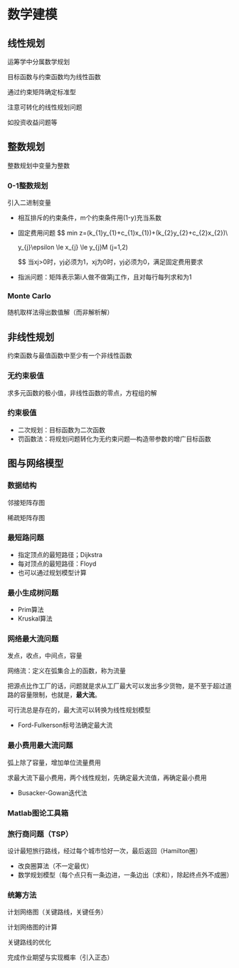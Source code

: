 # 数学建模

## 线性规划

运筹学中分属数学规划

目标函数与约束函数均为线性函数

通过约束矩阵确定标准型

注意可转化的线性规划问题

如投资收益问题等

## 整数规划

整数规划中变量为整数

### 0-1整数规划

引入二进制变量

* 相互排斥的约束条件，m个约束条件用(1-y)充当系数

* 固定费用问题
  $$
  min z=(k_{1}y_{1}+c_{1}x_{1})+(k_{2}y_{2}+c_{2}x_{2})\\
  
  y_{j}\epsilon \le x_{j} \le y_{j}M 		(j=1,2)
  $$
  当xj>0时，yj必须为1，xj为0时，yj必须为0，满足固定费用要求

* 指派问题：矩阵表示第i人做不做第j工作，且对每行每列求和为1

### Monte Carlo

随机取样法得出数值解（而非解析解）

## 非线性规划

约束函数与最值函数中至少有一个非线性函数

### 无约束极值

求多元函数的极小值，非线性函数的零点，方程组的解

### 约束极值

* 二次规划：目标函数为二次函数
* 罚函数法：将规划问题转化为无约束问题—构造带参数的增广目标函数

## 图与网络模型

### 数据结构

邻接矩阵存图

稀疏矩阵存图

### 最短路问题

* 指定顶点的最短路径；Dijkstra
* 每对顶点的最短路径：Floyd
* 也可以通过规划模型计算

### 最小生成树问题

* Prim算法
* Kruskal算法

### 网络最大流问题

发点，收点，中间点，容量

网络流：定义在弧集合上的函数，称为流量

把源点比作工厂的话，问题就是求从工厂最大可以发出多少货物，是不至于超过道路的容量限制，也就是，**最大流**。

可行流总是存在的，最大流可以转换为线性规划模型

* Ford-Fulkerson标号法确定最大流

### 最小费用最大流问题

弧上除了容量，增加单位流量费用

求最大流下最小费用，两个线性规划，先确定最大流值，再确定最小费用

* Busacker-Gowan迭代法

### Matlab图论工具箱

### 旅行商问题（TSP）

设计最短旅行路线，经过每个城市恰好一次，最后返回（Hamilton圈）

* 改良圈算法（不一定最优）
* 数学规划模型（每个点只有一条边进，一条边出（求和），除起终点外不成圈）

### 统筹方法

计划网络图（关键路线，关键任务）

计划网络图的计算

关键路线的优化

完成作业期望与实现概率（引入正态）